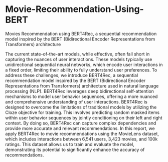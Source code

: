 # Movie-Recommendation-Using-BERT
Movies Recommendation using BERT4Rec, a sequential recommendation model inspired by the BERT (Bidirectional Encoder Representations from Transformers) architecture

The current state-of-the-art models, while effective, often fall short in capturing the nuances of user interactions. These models typically use unidirectional sequential neural networks, which encode user interactions in a fixed order, limiting their ability to fully understand user preferences. To address these challenges, we introduce BERT4Rec, a sequential recommendation model inspired by the BERT (Bidirectional Encoder Representations from Transformers) architecture used in natural language processing (NLP). BERT4Rec leverages deep bidirectional self-attention mechanisms to model user behavior sequences, offering a more nuanced and comprehensive understanding of user interactions.
BERT4Rec is designed to overcome the limitations of traditional models by utilizing the Cloze objective for training. This involves predicting random masked items within user behavior sequences by jointly conditioning on their left and right context. By doing so, BERT4Rec can capture complex dependencies and provide more accurate and relevant recommendations. In this report, we apply BERT4Rec to movie recommendations using the MovieLens dataset, which includes interactions between 6,541 users, 3,423 movies, and 100k ratings. This dataset allows us to train and evaluate the model, demonstrating its potential to significantly enhance the accuracy of recommendations.
